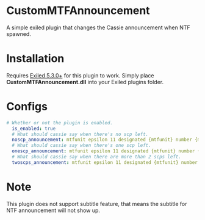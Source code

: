 # CustomMTFAnnouncement
A simple exiled plugin that changes the Cassie announcement when NTF spawned.

# Installation
Requires [Exiled 5.3.0+](https://github.com/Exiled-Team/EXILED/releases) for this plugin to work.
Simply place **CustomMTFAnnouncement.dll** into your Exiled plugins folder.

# Configs
```yml
# Whether or not the plugin is enabled.
  is_enabled: true
  # What should cassie say when there's no scp left.
  noscp_announcement: mtfunit epsilon 11 designated {mtfunit} number {mtfnum} hasentered allremaining noscpsleft
  # What should cassie say when there's one scp left.
  onescp_announcement: mtfunit epsilon 11 designated {mtfunit} number {mtfnum} hasentered allremaining awaitingrecontainment {scpnum} scpsubject
  # What should cassie say when there are more than 2 scps left.
  twoscps_announcement: mtfunit epsilon 11 designated {mtfunit} number {mtfnum} hasentered allremaining awaitingrecontainment {scpnum} scpsubjects
  ```
# Note
This plugin does not support subtitle feature, that means the subtitle for NTF announcement will not show up.

